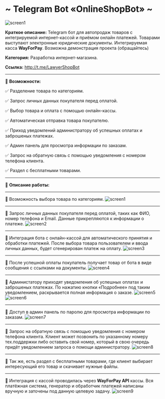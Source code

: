 # ~ Telegram Bot «OnlineShopBot» ~

![screen1](https://github.com/LexaCoronos/OnlineShopBot/blob/master/img/shopping109.png)

**Краткое описание:** Telegram бот для автопродаж товаров с интегрируемой интернет-кассой и приёмом онлайн платежей.
Товарами выступают электронные юридические документы. Интегрируемая касса **WayForPay**.
Возможна демонстрация проекта (обращайтесь)

**Категория:** Разработка интернет-магазина.

**Ссылка:** http://t.me/LawyerShopBot

-----------------------------------

🔻 **Возможности:**

✅ Разделение товара по категориям.

✅ Запрос личных данных покупателя перед оплатой.

✅ Выбор товара и оплата с помощью онлайн-кассы.

✅ Автоматическая отправка товара покупателю.

✅ Приход уведомлений администратору об успешных оплатах и заброшеных платежах.

✅ Админ панель для просмотра информации по заказам.

✅ Запрос на обратную связь с помощью уведомления с номером телефона клиента.

✅ Раздел с бесплатными товарами.

-----------------------------------

🔻 **Описание работы:**

-----------------------------------

🔹 Возможность выбора товара по категориям.
![screen1](https://github.com/LexaCoronos/OnlineShopBot/blob/master/img/Products.png)

-----------------------------------

🔹 Запрос личных данных покупателя перед оплатой, таких как ФИО, номер телефона и Email. Данные прикрепляются к информации о платеже.
![screen2](https://github.com/LexaCoronos/OnlineShopBot/blob/master/img/PrepareOrder.png)

-----------------------------------

🔹 Интеграция бота с онлайн-кассой для автоматического принятия и обработки платежей.
После выбора товара пользователем и ввода личных данных, будет сгенерирован платеж на оплату.
![screen3](https://github.com/LexaCoronos/OnlineShopBot/blob/master/img/PaymentSystem.png)

-----------------------------------

🔹 После успешной оплаты покупатель получает товар от бота в виде сообщения с ссылками на документы.
![screen4](https://github.com/LexaCoronos/OnlineShopBot/blob/master/img/ItemOfSuccessPay.png)

-----------------------------------

🔹 Администатору приходят уведомления об успешных оплатах и заброшеных платежах.
По нажатию кнопки «Подробнее» под таким уведомлением, раскрывается полная информация о заказе.
![screen5](https://github.com/LexaCoronos/OnlineShopBot/blob/master/img/OrderSuccess.png)
![screen6](https://github.com/LexaCoronos/OnlineShopBot/blob/master/img/OrderNoSuccess.png)

-----------------------------------

🔹 Доступ в админ панель по паролю для просмотра информации по заказам.
![screen7](https://github.com/LexaCoronos/OnlineShopBot/blob/master/img/AdminPanel.png)

-----------------------------------

🔹 Запрос на обратную связь с помощью уведомления с номером телефона клиента.
Клиент может позвонить по указанному номеру тех.поддержки либо оставить свой номер, который в свою очередь придёт уведомлением запроса о помощи администратору.
![screen8](https://github.com/LexaCoronos/OnlineShopBot/blob/master/img/QueryRecall.png)

-----------------------------------

🔹 Так же, есть раздел с бесплатными товарами, где клиент выбирает интересующий его товар и скачивает нужные файлы.

-----------------------------------

🔹 Интеграция с кассой проводилась через **WayForPay API** кассы. Вся платёжная система, генератор и обработчик платежей написаны вручную и заточены под данную целевую задачу.
![screen9](https://github.com/LexaCoronos/OnlineShopBot/blob/master/img/WayForPay.png)


